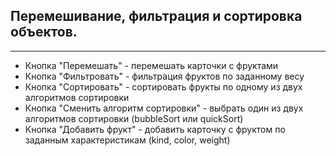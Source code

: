 ## Перемешивание, фильтрация и сортировка объектов.

---

- Кнопка "Перемешать" - перемешать карточки с фруктами
- Кнопка "Фильтровать" - фильтрация фруктов по заданному весу
- Кнопка "Сортировать" - сортировать фрукты по одному из двух алгоритмов сортировки
- Кнопка "Сменить алгоритм сортировки" - выбрать один из двух алгоритмов сортировки (bubbleSort или quickSort)
- Кнопка "Добавить фрукт" - добавить карточку с фруктом по заданным характеристикам (kind, color, weight)

